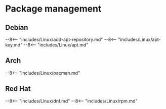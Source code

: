 # Package management

## Debian

--8<-- "includes/Linux/add-apt-repository.md"
--8<-- "includes/Linux/apt-key.md"
--8<-- "includes/Linux/apt.md"

## Arch

--8<-- "includes/Linux/pacman.md"

## Red Hat

--8<-- "includes/Linux/dnf.md"
--8<-- "includes/Linux/rpm.md"